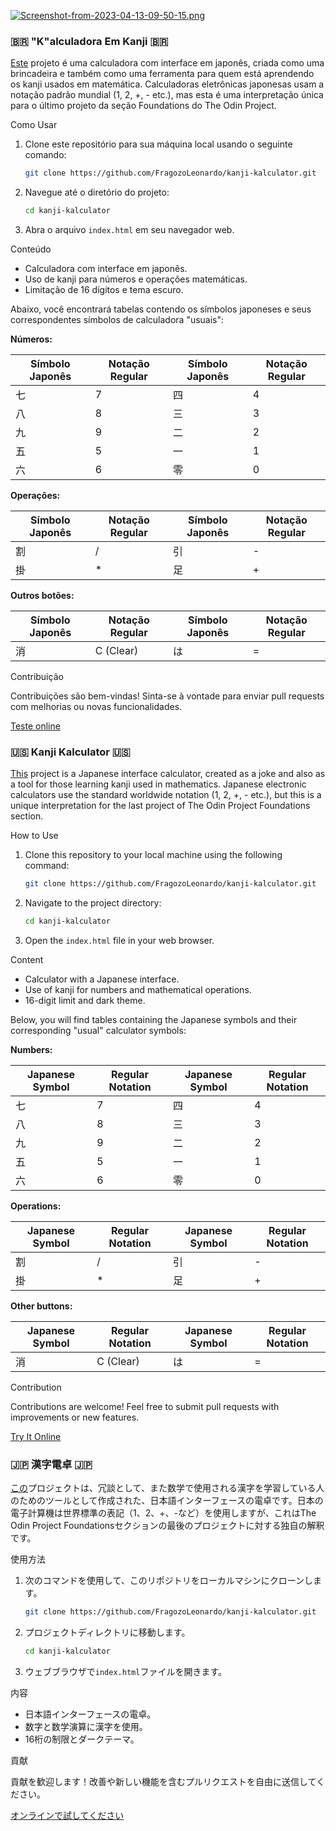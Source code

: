 [![Screenshot-from-2023-04-13-09-50-15.png](https://i.postimg.cc/44HZ1sLq/Screenshot-from-2023-04-13-09-50-15.png)](https://postlmg.cc/44HZ1sLq)

### 🇧🇷 "K"alculadora Em Kanji 🇧🇷

[Este](https://www.theodinproject.com/lessons/foundations-calculator) projeto é uma calculadora com interface em japonês, criada como uma brincadeira e também como uma ferramenta para quem está aprendendo os kanji usados em matemática. Calculadoras eletrônicas japonesas usam a notação padrão mundial (1, 2, +, - etc.), mas esta é uma interpretação única para o último projeto da seção Foundations do The Odin Project.

Como Usar

1.  Clone este repositório para sua máquina local usando o seguinte comando:

    ```bash
    git clone https://github.com/FragozoLeonardo/kanji-kalculator.git
    ```

2.  Navegue até o diretório do projeto:

    ```bash
    cd kanji-kalculator
    ```

3.  Abra o arquivo `index.html` em seu navegador web.

Conteúdo

* Calculadora com interface em japonês.
* Uso de kanji para números e operações matemáticas.
* Limitação de 16 dígitos e tema escuro.

Abaixo, você encontrará tabelas contendo os símbolos japoneses e seus correspondentes símbolos de calculadora "usuais":

**Números:**

| Símbolo Japonês | Notação Regular | Símbolo Japonês | Notação Regular |
|-----------------|------------------|-------------------|------------------|
| 七              | 7                | 四              | 4                |
| 八              | 8                | 三              | 3                |
| 九              | 9                | 二              | 2                |
| 五              | 5                | 一              | 1                |
| 六              | 6                | 零              | 0                |

**Operações:**

| Símbolo Japonês | Notação Regular | Símbolo Japonês | Notação Regular |
|-----------------|------------------|-------------------|------------------|
| 割              | /                | 引              | -                |
| 掛              | * | 足              | +                |

**Outros botões:**

| Símbolo Japonês | Notação Regular | Símbolo Japonês | Notação Regular |
|-----------------|------------------|-------------------|------------------|
| 消              | C (Clear)        | は              | =                |

Contribuição

Contribuições são bem-vindas! Sinta-se à vontade para enviar pull requests com melhorias ou novas funcionalidades.

[Teste online](https://codepen.io/FragozoLeo/pen/qBggJKy)

### 🇺🇸 Kanji Kalculator 🇺🇸

[This](https://www.theodinproject.com/lessons/foundations-calculator) project is a Japanese interface calculator, created as a joke and also as a tool for those learning kanji used in mathematics. Japanese electronic calculators use the standard worldwide notation (1, 2, +, - etc.), but this is a unique interpretation for the last project of The Odin Project Foundations section.

How to Use

1.  Clone this repository to your local machine using the following command:

    ```bash
    git clone https://github.com/FragozoLeonardo/kanji-kalculator.git
    ```

2.  Navigate to the project directory:

    ```bash
    cd kanji-kalculator
    ```

3.  Open the `index.html` file in your web browser.

Content

* Calculator with a Japanese interface.
* Use of kanji for numbers and mathematical operations.
* 16-digit limit and dark theme.

Below, you will find tables containing the Japanese symbols and their corresponding "usual" calculator symbols:

**Numbers:**

| Japanese Symbol | Regular Notation | Japanese Symbol | Regular Notation |
|-----------------|------------------|-------------------|------------------|
| 七              | 7                | 四              | 4                |
| 八              | 8                | 三              | 3                |
| 九              | 9                | 二              | 2                |
| 五              | 5                | 一              | 1                |
| 六              | 6                | 零              | 0                |

**Operations:**

| Japanese Symbol | Regular Notation | Japanese Symbol | Regular Notation |
|-----------------|------------------|-------------------|------------------|
| 割              | /                | 引              | -                |
| 掛              | * | 足              | +                |

**Other buttons:**

| Japanese Symbol | Regular Notation | Japanese Symbol | Regular Notation |
|-----------------|------------------|-------------------|------------------|
| 消              | C (Clear)        | は              | =                |


Contribution

Contributions are welcome! Feel free to submit pull requests with improvements or new features.

[Try It Online](https://codepen.io/FragozoLeo/pen/qBggJKy)

### 🇯🇵 漢字電卓 🇯🇵

[この](https://www.theodinproject.com/lessons/foundations-calculator)プロジェクトは、冗談として、また数学で使用される漢字を学習している人のためのツールとして作成された、日本語インターフェースの電卓です。日本の電子計算機は世界標準の表記（1、2、+、-など）を使用しますが、これはThe Odin Project Foundationsセクションの最後のプロジェクトに対する独自の解釈です。

使用方法

1.  次のコマンドを使用して、このリポジトリをローカルマシンにクローンします。

    ```bash
    git clone https://github.com/FragozoLeonardo/kanji-kalculator.git
    ```

2.  プロジェクトディレクトリに移動します。

    ```bash
    cd kanji-kalculator
    ```

3.  ウェブブラウザで`index.html`ファイルを開きます。

内容

* 日本語インターフェースの電卓。
* 数字と数学演算に漢字を使用。
* 16桁の制限とダークテーマ。

貢献

貢献を歓迎します！改善や新しい機能を含むプルリクエストを自由に送信してください。

[オンラインで試してください](https://codepen.io/FragozoLeo/pen/qBggJKy)

